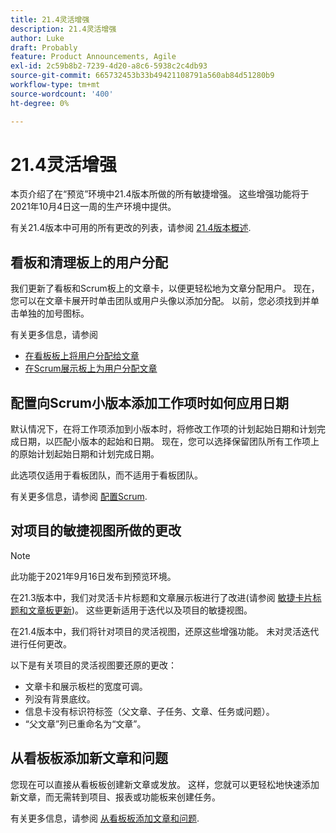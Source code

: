 ```yaml
---
title: 21.4灵活增强
description: 21.4灵活增强
author: Luke
draft: Probably
feature: Product Announcements, Agile
exl-id: 2c59b8b2-7239-4d20-a8c6-5938c2c4db93
source-git-commit: 665732453b33b49421108791a560ab84d51280b9
workflow-type: tm+mt
source-wordcount: '400'
ht-degree: 0%

---
```


# 21.4灵活增强

本页介绍了在“预览”环境中21.4版本所做的所有敏捷增强。 这些增强功能将于2021年10月4日这一周的生产环境中提供。

有关21.4版本中可用的所有更改的列表，请参阅 [21.4版本概述](../../../product-announcements/product-releases/21.4-release-activity/21.4-release-overview.md).

## 看板和清理板上的用户分配

我们更新了看板和Scrum板上的文章卡，以便更轻松地为文章分配用户。 现在，您可以在文章卡展开时单击团队或用户头像以添加分配。 以前，您必须找到并单击单独的加号图标。

有关更多信息，请参阅

* [在看板板上将用户分配给文章](../../../agile/use-kanban-in-an-agile-team/assign-users-to-a-story.md)
* [在Scrum展示板上为用户分配文章](../../../agile/use-scrum-in-an-agile-team/scrum-board/assign-users-to-a-story-scrum.md)

## 配置向Scrum小版本添加工作项时如何应用日期

默认情况下，在将工作项添加到小版本时，将修改工作项的计划起始日期和计划完成日期，以匹配小版本的起始和日期。 现在，您可以选择保留团队所有工作项上的原始计划起始日期和计划完成日期。

此选项仅适用于看板团队，而不适用于看板团队。

有关更多信息，请参阅 [配置Scrum](../../../agile/get-started-with-agile-in-workfront/configure-scrum.md).

## 对项目的敏捷视图所做的更改

>[!NOTE]
>
>此功能于2021年9月16日发布到预览环境。

在21.3版本中，我们对灵活卡片标题和文章展示板进行了改进(请参阅 [敏捷卡片标题和文章板更新](../../../product-announcements/product-releases/21.3-release-activity/21-3-project-enhancements.md#agile))。 这些更新适用于迭代以及项目的敏捷视图。

在21.4版本中，我们将针对项目的灵活视图，还原这些增强功能。 未对灵活迭代进行任何更改。

以下是有关项目的灵活视图要还原的更改：

* 文章卡和展示板栏的宽度可调。
* 列没有背景底纹。
* 信息卡没有标识符标签（父文章、子任务、文章、任务或问题）。
* “父文章”列已重命名为“文章”。

## 从看板板添加新文章和问题

您现在可以直接从看板板创建新文章或发放。 这样，您就可以更轻松地快速添加新文章，而无需转到项目、报表或功能板来创建任务。

有关更多信息，请参阅 [从看板板添加文章和问题](../../../agile/use-kanban-in-an-agile-team/add-story-from-kanban-board.md).

